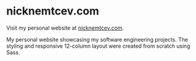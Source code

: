 # nicknemtcev.com

Visit my personal website at [nicknemtcev.com](https://nicknemtcev.com).

My personal website showcasing my software engineering projects. The styling and responsive 12-column layout were created from scratch using Sass.
